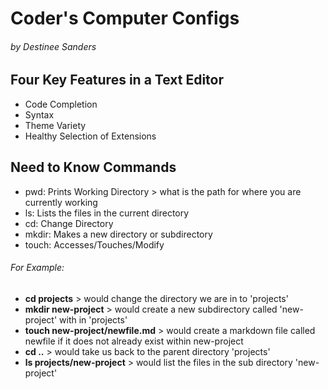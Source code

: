 # Coder's Computer Configs
###### by Destinee Sanders

## Four Key Features in a Text Editor

+ Code Completion
+ Syntax
+ Theme Variety 
+ Healthy Selection of Extensions

## Need to Know Commands 

+ pwd: Prints Working Directory > what is the path for where you are currently working 
+ ls: Lists the files in the current directory
+ cd: Change Directory 
+ mkdir: Makes a new directory or subdirectory 
+ touch: Accesses/Touches/Modify

###### For Example:

+ **cd projects** > would change the directory we are in to 'projects'
+ **mkdir new-project** > would create a new subdirectory called 'new-project' with in 'projects'
+ **touch new-project/newfile.md** > would create a markdown file called newfile if it does not already exist within new-project
+ **cd ..** > would take us back to the parent directory 'projects'
+ **ls projects/new-project** > would list the files in the sub directory 'new-project'
